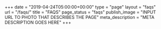 +++
date = "2019-04-24T05:00:00+00:00"
type = "page"
layout = "faqs"
url = "/faqs/"
title = "FAQS"
page_status = "faqs"
publish_image = "INPUT URL TO PHOTO THAT DESCRIBES THE PAGE"
meta_description = "META DESCRIPTION GOES HERE"
+++